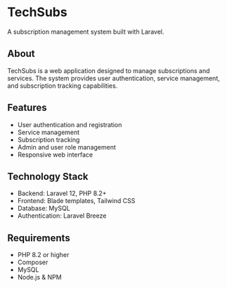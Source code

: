 # TechSubs

A subscription management system built with Laravel.

## About

TechSubs is a web application designed to manage subscriptions and services. The system provides user authentication, service management, and subscription tracking capabilities.

## Features

- User authentication and registration
- Service management
- Subscription tracking
- Admin and user role management
- Responsive web interface

## Technology Stack

- Backend: Laravel 12, PHP 8.2+
- Frontend: Blade templates, Tailwind CSS
- Database: MySQL
- Authentication: Laravel Breeze

## Requirements

- PHP 8.2 or higher
- Composer
- MySQL
- Node.js & NPM
